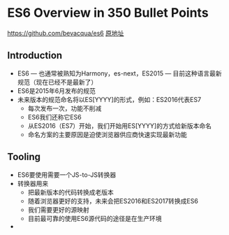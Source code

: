 # ES6 Overview in 350 Bullet Points
https://github.com/bevacqua/es6 [原地址](https://github.com/bevacqua/es6)
## Introduction
* ES6 — 也通常被熟知为Harmony，es-next，ES2015 — 目前这种语言最新规范（现在已经不是最新了）
* ES6是2015年6月发布的规范
* 未来版本的规范命名将以ES[YYYY]的形式，例如：ES2016代表ES7
	*  每次发布一次，功能不削减
	* ES6我们还称它ES6
	* 从ES2016（ES7）开始，我们开始用ES[YYYY]的方式给新版本命名
	* 命名方案的主要原因是迫使浏览器供应商快速实现最新功能

## Tooling
* ES6要使用需要一个JS-to-JS转换器
* 转换器用来
	* 把最新版本的代码转换成老版本
	* 随着浏览器更好的支持，未来会把ES2016和ES2017转换成ES6
	* 我们需要更好的源映射
	* 目前最可靠的使用ES6源代码的途径是在生产环境
* 